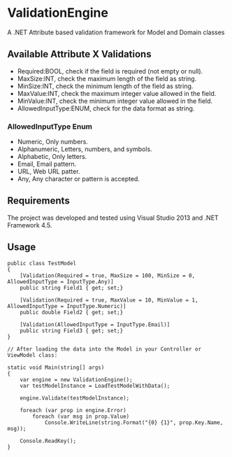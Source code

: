 # ValidationEngine

A .NET Attribute based validation framework for Model and Domain classes

## Available Attribute X Validations

- Required:BOOL, check if the field is required (not empty or null).
- MaxSize:INT, check the maximum length of the field as string.
- MinSize:INT, check the minimum length of the field as string.
- MaxValue:INT, check the maximum integer value allowed in the field.
- MinValue:INT, check the minimum integer value allowed in the field.
- AllowedInputType:ENUM, check for the data format as string.

### AllowedInputType Enum

- Numeric, Only numbers.
- Alphanumeric, Letters, numbers, and symbols.
- Alphabetic, Only letters.
- Email, Email pattern.
- URL, Web URL patter.
- Any, Any character or pattern is accepted.

## Requirements

The project was developed and tested using Visual Studio 2013 and .NET Framework 4.5.

## Usage

```
public class TestModel
{
    [Validation(Required = true, MaxSize = 100, MinSize = 0, AllowedInputType = InputType.Any)]
    public string Field1 { get; set;}

    [Validation(Required = true, MaxValue = 10, MinValue = 1, AllowedInputType = InputType.Numeric)]
    public double Field2 { get; set;}

    [Validation(AllowedInputType = InputType.Email)]
    public string Field3 { get; set;}
}

// After loading the data into the Model in your Controller or ViewModel class:

static void Main(string[] args)
{
    var engine = new ValidationEngine();
    var testModelInstance = LoadTestModelWithData();

    engine.Validate(testModelInstance);

    foreach (var prop in engine.Error)
        foreach (var msg in prop.Value)
            Console.WriteLine(string.Format("{0} {1}", prop.Key.Name, msg));

    Console.ReadKey();
}

```
